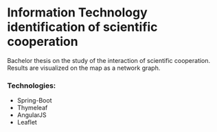 # Information Technology identification of scientific cooperation
Bachelor thesis on the study of the interaction of scientific cooperation. 
Results are visualized on the map as a network graph.

### Technologies: 
* Spring-Boot 
* Thymeleaf 
* AngularJS 
* Leaflet
